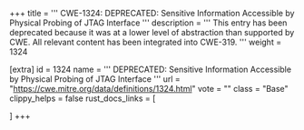 +++
title = '''
CWE-1324: DEPRECATED: Sensitive Information Accessible by Physical Probing of JTAG Interface
'''
description	= '''
This entry has been deprecated because it was at a lower level of abstraction than supported by CWE. All relevant content has been integrated into CWE-319.
'''
weight = 1324

[extra]
id = 1324
name = '''
DEPRECATED: Sensitive Information Accessible by Physical Probing of JTAG Interface
'''
url = "https://cwe.mitre.org/data/definitions/1324.html"
vote = ""
class = "Base"
clippy_helps = false
rust_docs_links = [
	
]
+++
